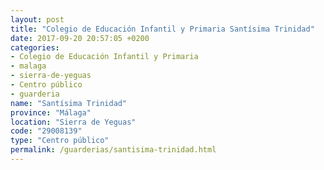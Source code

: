 ```yaml
---
layout: post
title: "Colegio de Educación Infantil y Primaria Santísima Trinidad"
date: 2017-09-20 20:57:05 +0200
categories:
- Colegio de Educación Infantil y Primaria
- malaga
- sierra-de-yeguas
- Centro público
- guarderia
name: "Santísima Trinidad"
province: "Málaga"
location: "Sierra de Yeguas"
code: "29008139"
type: "Centro público"
permalink: /guarderias/santisima-trinidad.html
---
```

